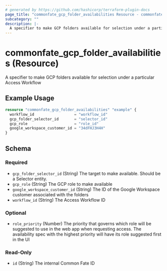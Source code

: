 ```yaml
---
# generated by https://github.com/hashicorp/terraform-plugin-docs
page_title: "commonfate_gcp_folder_availabilities Resource - commonfate"
subcategory: ""
description: |-
  A specifier to make GCP folders available for selection under a particular Access Workflow
---
```


# commonfate_gcp_folder_availabilities (Resource)

A specifier to make GCP folders available for selection under a particular Access Workflow

## Example Usage

```terraform
resource "commonfate_gcp_folder_availabilities" "example" {
  workflow_id                  = "workflow_id"
  gcp_folder_selector_id       = "selector_id"
  gcp_role                     = "role_id"
  google_workspace_customer_id = "34dFHJ3H4H"
}
```

<!-- schema generated by tfplugindocs -->
## Schema

### Required

- `gcp_folder_selector_id` (String) The target to make available. Should be a Selector entity.
- `gcp_role` (String) The GCP role to make available
- `google_workspace_customer_id` (String) The ID of the Google Workspace customer associated with the folders
- `workflow_id` (String) The Access Workflow ID

### Optional

- `role_priority` (Number) The priority that governs which role will be suggested to use in the web app when requesting access. The availability spec with the highest priority will have its role suggested first in the UI

### Read-Only

- `id` (String) The internal Common Fate ID



